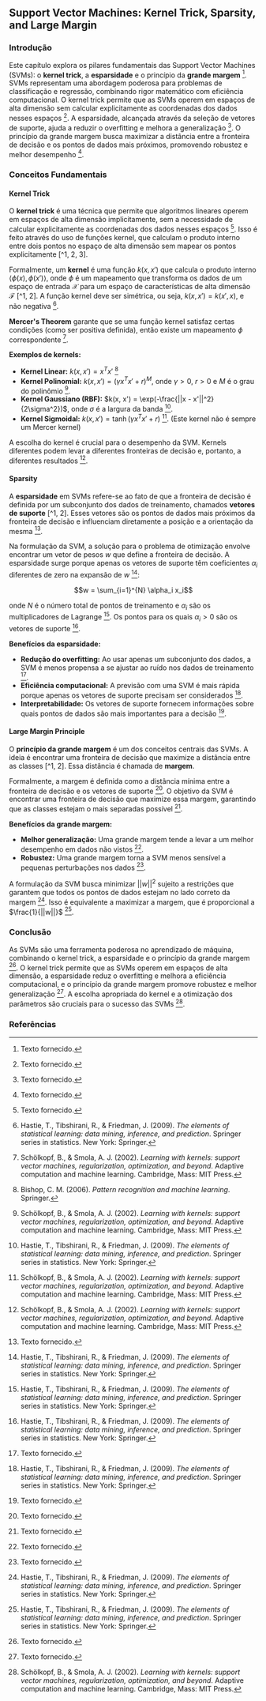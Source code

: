 ## Support Vector Machines: Kernel Trick, Sparsity, and Large Margin

### Introdução
Este capítulo explora os pilares fundamentais das Support Vector Machines (SVMs): o **kernel trick**, a **esparsidade** e o princípio da **grande margem** [^1]. SVMs representam uma abordagem poderosa para problemas de classificação e regressão, combinando rigor matemático com eficiência computacional. O kernel trick permite que as SVMs operem em espaços de alta dimensão sem calcular explicitamente as coordenadas dos dados nesses espaços [^1]. A esparsidade, alcançada através da seleção de vetores de suporte, ajuda a reduzir o overfitting e melhora a generalização [^1]. O princípio da grande margem busca maximizar a distância entre a fronteira de decisão e os pontos de dados mais próximos, promovendo robustez e melhor desempenho [^1].

### Conceitos Fundamentais

#### Kernel Trick
O **kernel trick** é uma técnica que permite que algoritmos lineares operem em espaços de alta dimensão implicitamente, sem a necessidade de calcular explicitamente as coordenadas dos dados nesses espaços [^1]. Isso é feito através do uso de funções kernel, que calculam o produto interno entre dois pontos no espaço de alta dimensão sem mapear os pontos explicitamente [^1, 2, 3].

Formalmente, um **kernel** é uma função $k(x, x')$ que calcula o produto interno $\langle \phi(x), \phi(x') \rangle$, onde $\phi$ é um mapeamento que transforma os dados de um espaço de entrada $\mathcal{X}$ para um espaço de características de alta dimensão $\mathcal{F}$ [^1, 2]. A função kernel deve ser simétrica, ou seja, $k(x, x') = k(x', x)$, e não negativa [^2].

**Mercer's Theorem** garante que se uma função kernel satisfaz certas condições (como ser positiva definida), então existe um mapeamento $\phi$ correspondente [^3].

**Exemplos de kernels:**
*   **Kernel Linear:** $k(x, x') = x^T x'$ [^4]
*   **Kernel Polinomial:** $k(x, x') = (\gamma x^T x' + r)^M$, onde $\gamma > 0$, $r > 0$ e $M$ é o grau do polinômio [^3].
*   **Kernel Gaussiano (RBF):** $k(x, x') = \exp(-\frac{||x - x'||^2}{2\sigma^2})$, onde $\sigma$ é a largura da banda [^2].
*   **Kernel Sigmoidal:** $k(x, x') = \tanh(\gamma x^T x' + r)$ [^3]. (Este kernel não é sempre um Mercer kernel)

A escolha do kernel é crucial para o desempenho da SVM. Kernels diferentes podem levar a diferentes fronteiras de decisão e, portanto, a diferentes resultados [^3].

#### Sparsity
A **esparsidade** em SVMs refere-se ao fato de que a fronteira de decisão é definida por um subconjunto dos dados de treinamento, chamados **vetores de suporte** [^1, 2]. Esses vetores são os pontos de dados mais próximos da fronteira de decisão e influenciam diretamente a posição e a orientação da mesma [^1].

Na formulação da SVM, a solução para o problema de otimização envolve encontrar um vetor de pesos $w$ que define a fronteira de decisão. A esparsidade surge porque apenas os vetores de suporte têm coeficientes $\alpha_i$ diferentes de zero na expansão de $w$ [^2]:

$$w = \sum_{i=1}^{N} \alpha_i x_i$$

onde $N$ é o número total de pontos de treinamento e $\alpha_i$ são os multiplicadores de Lagrange [^2]. Os pontos para os quais $\alpha_i > 0$ são os vetores de suporte [^2].

**Benefícios da esparsidade:**
*   **Redução do overfitting:** Ao usar apenas um subconjunto dos dados, a SVM é menos propensa a se ajustar ao ruído nos dados de treinamento [^1].
*   **Eficiência computacional:** A previsão com uma SVM é mais rápida porque apenas os vetores de suporte precisam ser considerados [^2].
*   **Interpretabilidade:** Os vetores de suporte fornecem informações sobre quais pontos de dados são mais importantes para a decisão [^1].

#### Large Margin Principle
O **princípio da grande margem** é um dos conceitos centrais das SVMs. A ideia é encontrar uma fronteira de decisão que maximize a distância entre as classes [^1, 2]. Essa distância é chamada de **margem**.

Formalmente, a margem é definida como a distância mínima entre a fronteira de decisão e os vetores de suporte [^1]. O objetivo da SVM é encontrar uma fronteira de decisão que maximize essa margem, garantindo que as classes estejam o mais separadas possível [^1].

**Benefícios da grande margem:**
*   **Melhor generalização:** Uma grande margem tende a levar a um melhor desempenho em dados não vistos [^1].
*   **Robustez:** Uma grande margem torna a SVM menos sensível a pequenas perturbações nos dados [^1].

A formulação da SVM busca minimizar $||w||^2$ sujeito a restrições que garantem que todos os pontos de dados estejam no lado correto da margem [^2]. Isso é equivalente a maximizar a margem, que é proporcional a $\frac{1}{||w||}$ [^2].

### Conclusão
As SVMs são uma ferramenta poderosa no aprendizado de máquina, combinando o kernel trick, a esparsidade e o princípio da grande margem [^1]. O kernel trick permite que as SVMs operem em espaços de alta dimensão, a esparsidade reduz o overfitting e melhora a eficiência computacional, e o princípio da grande margem promove robustez e melhor generalização [^1]. A escolha apropriada do kernel e a otimização dos parâmetros são cruciais para o sucesso das SVMs [^3].

### Referências
[^1]: Texto fornecido.
[^2]: Hastie, T., Tibshirani, R., & Friedman, J. (2009). *The elements of statistical learning: data mining, inference, and prediction*. Springer series in statistics. New York: Springer.
[^3]: Schölkopf, B., & Smola, A. J. (2002). *Learning with kernels: support vector machines, regularization, optimization, and beyond*. Adaptive computation and machine learning. Cambridge, Mass: MIT Press.
[^4]: Bishop, C. M. (2006). *Pattern recognition and machine learning*. Springer.

<!-- END -->